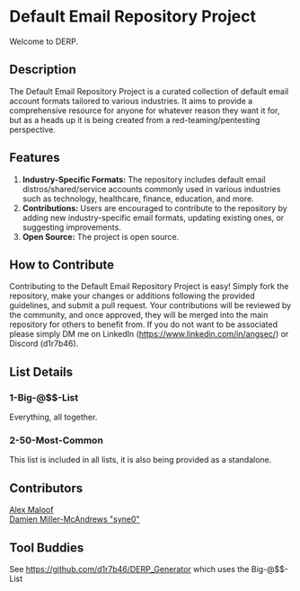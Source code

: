 # Default Email Repository Project
Welcome to DERP.


## Description
The Default Email Repository Project is a curated collection of default email account formats tailored to various industries. It aims to provide a comprehensive resource for anyone for whatever reason they want it for, but as a heads up it is being created from a red-teaming/pentesting perspective. 


## Features
1. **Industry-Specific Formats:** The repository includes default email distros/shared/service accounts commonly used in various industries such as technology, healthcare, finance, education, and more.
2. **Contributions:** Users are encouraged to contribute to the repository by adding new industry-specific email formats, updating existing ones, or suggesting improvements.
5. **Open Source:** The project is open source.

## How to Contribute
Contributing to the Default Email Repository Project is easy! Simply fork the repository, make your changes or additions following the provided guidelines, and submit a pull request. Your contributions will be reviewed by the community, and once approved, they will be merged into the main repository for others to benefit from. If you do not want to be associated please simply DM me on LinkedIn (https://www.linkedin.com/in/angsec/) or Discord (d1r7b46). 


## List Details

### 1-Big-@$$-List
Everything, all together.

### 2-50-Most-Common
This list is included in all lists, it is also being provided as a standalone. 


## Contributors
[Alex Maloof](https://www.linkedin.com/in/alexander-maloof/) <br>
[Damien Miller-McAndrews "syne0"](https://www.linkedin.com/in/damien-miller-mcandrews/)


## Tool Buddies
See https://github.com/d1r7b46/DERP_Generator which uses the Big-@$$-List
